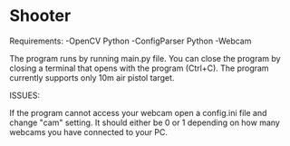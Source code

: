# Shooter

Requirements:
  -OpenCV Python
  -ConfigParser Python
  -Webcam
  
The program runs by running main.py file. You can close the program by closing a terminal that opens with the program (Ctrl+C).
The program currently supports only 10m air pistol target. 

ISSUES:

If the program cannot access your webcam open a config.ini file and change "cam" setting. It should either be 0 or 1 depending on how many webcams you have connected to your PC.
